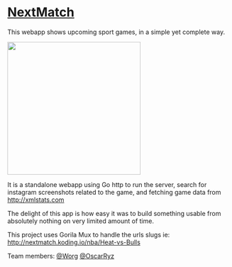# [NextMatch](http://nextmatch.koding.io/)

This webapp shows upcoming sport games, in a simple yet complete way.

<img src="http://i.stack.imgur.com/2yfgR.png" width="300">

It is a standalone webapp using Go http to run the server, search for instagram screenshots related to the game, and fetching game data from http://xmlstats.com

The delight of this app is how easy it was to build something usable from absolutely nothing on very limited amount of time.

This project uses Gorila Mux to handle the urls slugs ie: http://nextmatch.koding.io/nba/Heat-vs-Bulls

Team members:
[@Worg](https://github.com/worg)
[@OscarRyz](https://github.com/OscarRyz)  
